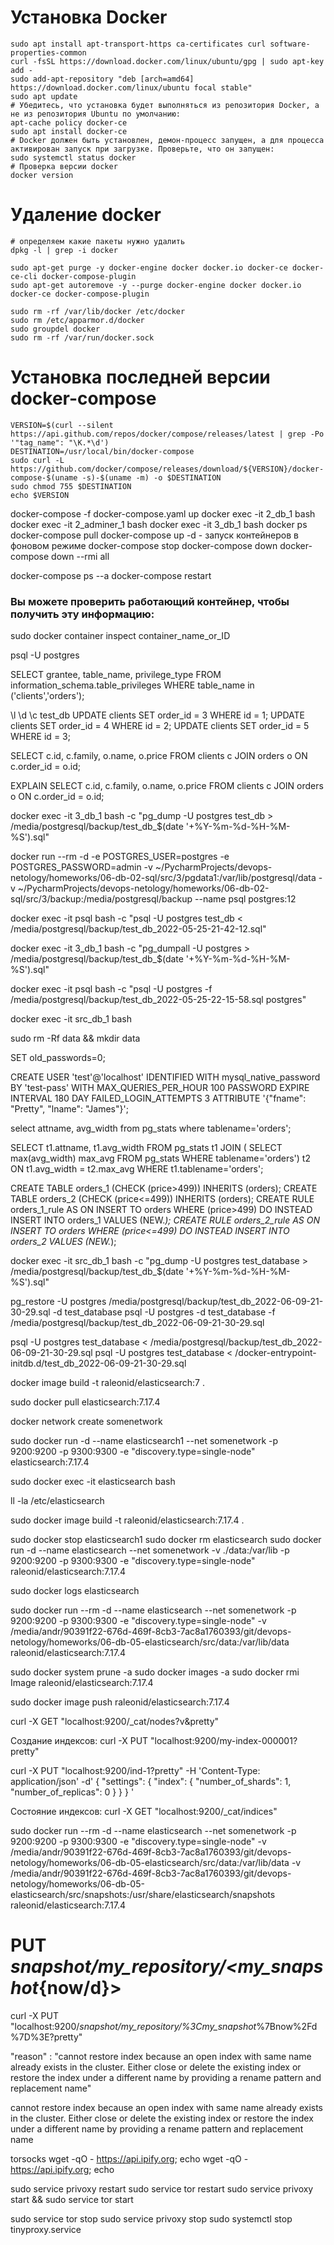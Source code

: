# Установка Docker

```commandline
sudo apt install apt-transport-https ca-certificates curl software-properties-common
curl -fsSL https://download.docker.com/linux/ubuntu/gpg | sudo apt-key add -
sudo add-apt-repository "deb [arch=amd64] https://download.docker.com/linux/ubuntu focal stable"
sudo apt update
# Убедитесь, что установка будет выполняться из репозитория Docker, а не из репозитория Ubuntu по умолчанию:
apt-cache policy docker-ce
sudo apt install docker-ce
# Docker должен быть установлен, демон-процесс запущен, а для процесса активирован запуск при загрузке. Проверьте, что он запущен:
sudo systemctl status docker
# Проверка версии docker
docker version
```

# Удаление docker

```commandline
# определяем какие пакеты нужно удалить
dpkg -l | grep -i docker

sudo apt-get purge -y docker-engine docker docker.io docker-ce docker-ce-cli docker-compose-plugin
sudo apt-get autoremove -y --purge docker-engine docker docker.io docker-ce docker-compose-plugin

sudo rm -rf /var/lib/docker /etc/docker
sudo rm /etc/apparmor.d/docker
sudo groupdel docker
sudo rm -rf /var/run/docker.sock
```

# Установка последней версии docker-compose
```commandline
VERSION=$(curl --silent https://api.github.com/repos/docker/compose/releases/latest | grep -Po '"tag_name": "\K.*\d')
DESTINATION=/usr/local/bin/docker-compose
sudo curl -L https://github.com/docker/compose/releases/download/${VERSION}/docker-compose-$(uname -s)-$(uname -m) -o $DESTINATION
sudo chmod 755 $DESTINATION
echo $VERSION

```

docker-compose -f docker-compose.yaml up
docker exec -it 2_db_1 bash
docker exec -it 2_adminer_1 bash
docker exec -it 3_db_1 bash
docker ps
docker-compose pull
docker-compose up -d - запуск контейнеров в фоновом режиме
docker-compose stop
docker-compose down
docker-compose down --rmi all

docker-compose ps --a
docker-compose restart

### Вы можете проверить работающий контейнер, чтобы получить эту информацию:
sudo docker container inspect container_name_or_ID


psql -U postgres


SELECT grantee, table_name, privilege_type FROM information_schema.table_privileges WHERE table_name in ('clients','orders');

\l
\d
\c test_db
UPDATE clients SET order_id = 3 WHERE id = 1;
UPDATE clients SET order_id = 4 WHERE id = 2;
UPDATE clients SET order_id = 5 WHERE id = 3;

SELECT c.id, c.family, o.name, o.price FROM clients c
JOIN orders o
ON c.order_id = o.id;

EXPLAIN SELECT c.id, c.family, o.name, o.price FROM clients c
JOIN orders o
ON c.order_id = o.id;

docker exec -it 3_db_1 bash -c "pg_dump -U postgres test_db > /media/postgresql/backup/test_db_$(date '+%Y-%m-%d-%H-%M-%S').sql"

docker run --rm -d -e POSTGRES_USER=postgres -e POSTGRES_PASSWORD=admin -v ~/PycharmProjects/devops-netology/homeworks/06-db-02-sql/src/3/pgdata1:/var/lib/postgresql/data -v ~/PycharmProjects/devops-netology/homeworks/06-db-02-sql/src/3/backup:/media/postgresql/backup --name psql postgres:12

docker exec -it psql bash -c "psql -U postgres test_db < /media/postgresql/backup/test_db_2022-05-25-21-42-12.sql"

docker exec -it 3_db_1 bash -c "pg_dumpall -U postgres > /media/postgresql/backup/test_db_$(date '+%Y-%m-%d-%H-%M-%S').sql"

docker exec -it psql bash -c "psql -U postgres -f /media/postgresql/backup/test_db_2022-05-25-22-15-58.sql postgres"

docker exec -it src_db_1 bash

sudo rm -Rf data && mkdir data

SET old_passwords=0;

CREATE USER 'test'@'localhost' 
IDENTIFIED WITH mysql_native_password BY 'test-pass'
WITH MAX_QUERIES_PER_HOUR 100 
PASSWORD EXPIRE INTERVAL 180 DAY 
FAILED_LOGIN_ATTEMPTS 3
ATTRIBUTE '{"fname": "Pretty", "lname": "James"}';

select attname, avg_width from pg_stats where tablename='orders';

SELECT t1.attname, t1.avg_width 
FROM pg_stats t1
JOIN (
    SELECT max(avg_width) max_avg 
    FROM pg_stats 
    WHERE tablename='orders') t2
ON t1.avg_width = t2.max_avg 
WHERE t1.tablename='orders';

CREATE TABLE orders_1 (CHECK (price>499)) INHERITS (orders);
CREATE TABLE orders_2 (CHECK (price<=499)) INHERITS (orders);
CREATE RULE orders_1_rule AS ON INSERT TO orders WHERE (price>499) DO INSTEAD INSERT INTO orders_1 VALUES (NEW.*);
CREATE RULE orders_2_rule AS ON INSERT TO orders WHERE (price<=499) DO INSTEAD INSERT INTO orders_2 VALUES (NEW.*);

docker exec -it src_db_1 bash -c "pg_dump -U postgres test_database > /media/postgresql/backup/test_db_$(date '+%Y-%m-%d-%H-%M-%S').sql"

pg_restore -U postgres /media/postgresql/backup/test_db_2022-06-09-21-30-29.sql -d test_database
psql -U postgres -d test_database -f /media/postgresql/backup/test_db_2022-06-09-21-30-29.sql

psql -U postgres test_database < /media/postgresql/backup/test_db_2022-06-09-21-30-29.sql
psql -U postgres test_database < /docker-entrypoint-initdb.d/test_db_2022-06-09-21-30-29.sql


docker image build -t raleonid/elasticsearch:7 .

sudo docker pull elasticsearch:7.17.4

docker network create somenetwork

sudo docker run -d --name elasticsearch1 --net somenetwork -p 9200:9200 -p 9300:9300 -e "discovery.type=single-node" elasticsearch:7.17.4

sudo docker exec -it elasticsearch bash

ll -la /etc/elasticsearch

sudo docker image build -t raleonid/elasticsearch:7.17.4 .

sudo docker stop elasticsearch1
sudo docker rm elasticsearch
sudo docker run -d --name elasticsearch --net somenetwork -v ./data:/var/lib -p 9200:9200 -p 9300:9300 -e "discovery.type=single-node" raleonid/elasticsearch:7.17.4

sudo docker logs elasticsearch

sudo docker run --rm -d --name elasticsearch --net somenetwork -p 9200:9200 -p 9300:9300 -e "discovery.type=single-node" -v /media/andr/90391f22-676d-469f-8cb3-7ac8a1760393/git/devops-netology/homeworks/06-db-05-elasticsearch/src/data:/var/lib/data raleonid/elasticsearch:7.17.4

sudo docker system prune -a
sudo docker images -a
sudo docker rmi Image raleonid/elasticsearch:7.17.4

sudo docker image push raleonid/elasticsearch:7.17.4

curl -X GET "localhost:9200/_cat/nodes?v&pretty"

Создание индексов:
curl -X PUT "localhost:9200/my-index-000001?pretty"

curl -X PUT "localhost:9200/ind-1?pretty" -H 'Content-Type: application/json' -d'
{
  "settings": {
    "index": {
      "number_of_shards": 1,  
      "number_of_replicas": 0 
    }
  }
}
'

Состояние индексов:
curl -X GET "localhost:9200/_cat/indices"

sudo docker run --rm -d --name elasticsearch --net somenetwork -p 9200:9200 -p 9300:9300 -e "discovery.type=single-node" -v /media/andr/90391f22-676d-469f-8cb3-7ac8a1760393/git/devops-netology/homeworks/06-db-05-elasticsearch/src/data:/var/lib/data -v /media/andr/90391f22-676d-469f-8cb3-7ac8a1760393/git/devops-netology/homeworks/06-db-05-elasticsearch/src/snapshots:/usr/share/elasticsearch/snapshots raleonid/elasticsearch:7.17.4

# PUT _snapshot/my_repository/<my_snapshot_{now/d}>
curl -X PUT "localhost:9200/_snapshot/my_repository/%3Cmy_snapshot_%7Bnow%2Fd%7D%3E?pretty"

"reason" : "cannot restore index because an open index with same name already exists in the cluster. Either close or delete the existing index or restore the index under a different name by providing a rename pattern and replacement name"


cannot restore index because an open index with same name already exists in the cluster. Either close or delete the existing index or restore the index under a different name by providing a rename pattern and replacement name

torsocks wget -qO - https://api.ipify.org; echo
wget -qO - https://api.ipify.org; echo

sudo service privoxy restart
sudo service tor restart
sudo service privoxy start && sudo service tor start

sudo service tor stop
sudo service privoxy stop
sudo systemctl stop tinyproxy.service

